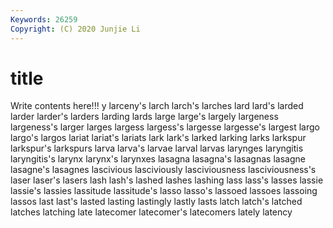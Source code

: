 ```yaml
---
Keywords: 26259
Copyright: (C) 2020 Junjie Li
---
```


# title

Write contents here!!!
y 
larceny's 
larch 
larch's
larches 
lard 
lard's 
larded 
larder 
larder's 
larders 
larding 
lards 
large
large's 
largely 
largeness 
largeness's 
larger 
larges 
largess 
largess's 
largesse 
largesse's
largest 
largo 
largo's 
largos 
lariat 
lariat's 
lariats 
lark 
lark's 
larked
larking 
larks 
larkspur 
larkspur's 
larkspurs 
larva 
larva's 
larvae 
larval 
larvas
larynges 
laryngitis 
laryngitis's 
larynx 
larynx's 
larynxes 
lasagna 
lasagna's 
lasagnas 
lasagne
lasagne's 
lasagnes 
lascivious 
lasciviously 
lasciviousness 
lasciviousness's 
laser 
laser's 
lasers 
lash
lash's 
lashed 
lashes 
lashing 
lass 
lass's 
lasses 
lassie 
lassie's 
lassies
lassitude 
lassitude's 
lasso 
lasso's 
lassoed 
lassoes 
lassoing 
lassos 
last 
last's
lasted 
lasting 
lastingly 
lastly 
lasts 
latch 
latch's 
latched 
latches 
latching
late 
latecomer 
latecomer's 
latecomers 
lately 
latency 
